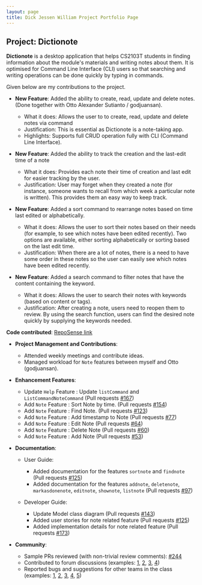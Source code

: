 ```yaml
---
layout: page
title: Dick Jessen William Project Portfolio Page
---
```


## Project: Dictionote


**Dictionote** is a desktop application that helps CS2103T students in finding information about the module's materials and writing notes about them. It is optimised for Command Line Interface (CLI) users so that searching and writing operations can be done quickly by typing in commands.

Given below are my contributions to the project.

* **New Feature**: Added the ability to create, read, update and delete notes. (Done together with Otto Alexander Sutianto / godjuansan).
  * What it does: Allows the user to to create, read, update and delete notes via command
  * Justification: This is essential as Dictionote is a note-taking app.
  * Highlights: Supports full CRUD operation fully with CLI (Command Line Interface).

* **New Feature**: Added the ability to track the creation and the last-edit time of a note
  * What it does: Provides each note their time of creation and last edit for easier tracking by the user.
  * Justification: User may forget when they created a note (for instance, someone wants to recall from which week a particular note is written). This provides them an easy way to keep track. 
  
* **New Feature**: Added a sort command to rearrange notes based on time last edited or alphabetically.
  * What it does: Allows the user to sort their notes based on their needs (for example, to see which notes have been edited recently). Two options are available, either sorting alphabetically or sorting based on the last edit time. 
  * Justification: When there are a lot of notes, there is a need to have some order in these notes so the user can easily see which notes have been edited recently.

* **New Feature**: Added a search command to filter notes that have the content containing the keyword.

  * What it does: Allows the user to search their notes with keywords (based on content or tags).
  * Justification: After creating a note, users need to reopen them to review. By using the search function, users can find the desired note quickly by supplying the keywords needed.


**Code contributed**: [RepoSense link](https://nus-cs2103-ay2021s2.github.io/tp-dashboard/?search=w13&sort=groupTitle&sortWithin=title&since=2021-02-19&timeframe=commit&mergegroup=&groupSelect=groupByRepos&breakdown=false&tabOpen=true&tabType=authorship&tabAuthor=jessen11&tabRepo=AY2021S2-CS2103T-W13-1%2Ftp%5Bmaster%5D&authorshipIsMergeGroup=false&authorshipFileTypes=docs~functional-code~test-code~other&authorshipIsBinaryFileTypeChecked=false)

* **Project Management and Contributions**:
  * Attended weekly meetings and contribute ideas.
  * Managed workload for `Note` features between myself and Otto (godjuansan).

* **Enhancement Features**:
  * Update `Help` Feature : Update `listCommand` and `ListCommandNoteCommand`
    (Pull requests [\#167](https://github.com/AY2021S2-CS2103T-W13-1/tp/pull/167))
  * Add `Note` Feature : Sort Note by time.
    (Pull requests [\#154](https://github.com/AY2021S2-CS2103T-W13-1/tp/pull/154))
  * Add `Note` Feature : Find Note.
    (Pull requests [\#123](https://github.com/AY2021S2-CS2103T-W13-1/tp/pull/123))
  * Add `Note` Feature : Add timestamp to Note
    (Pull requests [\#77](https://github.com/AY2021S2-CS2103T-W13-1/tp/pull/77))
  * Add `Note` Feature : Edit Note (Pull requests [\#64](https://github.com/AY2021S2-CS2103T-W13-1/tp/pull/64))
  * Add `Note` Feature : Delete Note (Pull requests [\#60](https://github.com/AY2021S2-CS2103T-W13-1/tp/pull/60))
  * Add `Note` Feature : Add Note (Pull requests [\#53](https://github.com/AY2021S2-CS2103T-W13-1/tp/pull/53))
 
* **Documentation**:
  * User Guide:
    * Added documentation for the features `sortnote` and `findnote`
      (Pull requests [\#125](https://github.com/AY2021S2-CS2103T-W13-1/tp/pull/125))
    * Added documentation for the features `addnote`, `deletenote`, `markasdonenote`, `editnote`, `shownote`, `listnote` 
      (Pull requests [\#97](https://github.com/AY2021S2-CS2103T-W13-1/tp/pull/97))

  * Developer Guide:
    * Update Model class diagram
      (Pull requests [\#143](https://github.com/AY2021S2-CS2103T-W13-1/tp/pull/143))
    * Added user stories for note related feature
      (Pull requests [\#125](https://github.com/AY2021S2-CS2103T-W13-1/tp/pull/125))
    * Added implementation details for note related feature
      (Pull requests [\#173](https://github.com/AY2021S2-CS2103T-W13-1/tp/pull/173))


* **Community**:
  * Sample PRs reviewed (with non-trivial review comments): [\#244](https://github.com/AY2021S2-CS2103T-W13-1/tp/pull/244)
  * Contributed to forum discussions (examples: [1](https://github.com/nus-cs2103-AY2021S2/forum/issues/298), [2](https://github.com/nus-cs2103-AY2021S2/forum/issues/266), [3](https://github.com/nus-cs2103-AY2021S2/forum/issues/294), [4](https://github.com/nus-cs2103-AY2021S2/forum/issues/295))
  * Reported bugs and suggestions for other teams in the class (examples: [1](https://github.com/AY2021S2-CS2103T-T11-1/tp/issues/235), [2](https://github.com/AY2021S2-CS2103T-T11-1/tp/issues/219), [3](https://github.com/AY2021S2-CS2103T-T11-1/tp/issues/214), [4](https://github.com/AY2021S2-CS2103T-T11-1/tp/issues/217), [5](https://github.com/AY2021S2-CS2103T-T11-1/tp/issues/218))
